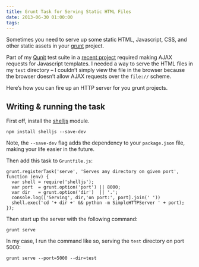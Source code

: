```yaml
---
title: Grunt Task for Serving Static HTML Files
date: 2013-06-30 01:00:00
tags:
---
```


<p>Sometimes you need to serve up some static HTML, Javascript, CSS, and other static assets in your <a href='https://github.com/gruntjs/grunt/wiki/Getting-started'>grunt</a> project.</p>

<p>Part of my <a href='http://qunitjs.com/'>Qunit</a> test suite in a <a href='https://github.com/briangonzalez/underscore-template-fetcher'>recent project</a> required making AJAX requests for Javascript templates. I needed a way to serve the HTML files in my <code>test</code> directory &#8211; I couldn&#8217;t simply view the file in the browser because the browser doesn&#8217;t allow AJAX requests over the <code>file://</code> scheme.</p>

<p>Here&#8217;s how you can fire up an HTTP server for you grunt projects.</p>

<h2 id='writing__running_the_task'>Writing &amp; running the task</h2>

<p>First off, install the <a href='https://github.com/arturadib/shelljs'>shelljs</a> module.</p>

<pre class='bash'><code>npm install shelljs --save-dev</code></pre>

<p>Note, the <code>--save-dev</code> flag adds the dependency to your <code>package.json</code> file, making your life easier in the future.</p>

<p>Then add this task to <code>Gruntfile.js</code>:</p>

<pre><code>grunt.registerTask(&#39;serve&#39;, &#39;Serves any directory on given port&#39;, function (env) {&#x000A;  var shell = require(&#39;shelljs&#39;);&#x000A;  var port  = grunt.option(&#39;port&#39;) || 8000;&#x000A;  var dir   = grunt.option(&#39;dir&#39;)  || &#39;.&#39;;&#x000A;  console.log([&#39;Serving&#39;, dir,&#39;on port:&#39;, port].join(&#39; &#39;))&#x000A;  shell.exec(&#39;cd &#39;+ dir +&#39; &amp;&amp; python -m SimpleHTTPServer &#39; + port);&#x000A;});</code></pre>

<p>Then start up the server with the following command:</p>

<pre class='bash'><code>grunt serve</code></pre>

<p>In my case, I run the command like so, serving the <code>test</code> directory on port 5000:</p>

<pre class='bash'><code>grunt serve --port=5000 --dir=test</code></pre>
